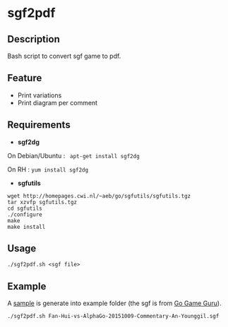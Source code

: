 # sgf2pdf

## Description
Bash script to convert sgf game to pdf.

## Feature
- Print variations
- Print diagram per comment

## Requirements

- **sgf2dg**

On Debian/Ubuntu : ``` apt-get install sgf2dg```

On RH : ``` yum install sgf2dg ```

- **sgfutils**

```
wget http://homepages.cwi.nl/~aeb/go/sgfutils/sgfutils.tgz
tar xzvfp sgfutils.tgz
cd sgfutils
./configure
make
make install
```

## Usage

``` ./sgf2pdf.sh <sgf file> ```

## Example

A [sample](https://github.com/Cdric49/sgf2pdf/raw/master/example/Fan-Hui-vs-AlphaGo-20151009-Commentary-An-Younggil.pdf) is generate into example folder (the sgf is from [Go Game Guru]( https://gogameguru.com/go-commentary-deepmind-alphago-vs-fan-hui-game-5/)).

``` ./sgf2pdf.sh Fan-Hui-vs-AlphaGo-20151009-Commentary-An-Younggil.sgf ```
